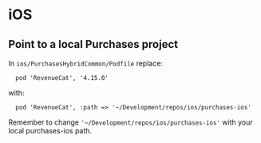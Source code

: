 # iOS

## Point to a local Purchases project

In `ios/PurchasesHybridCommon/Podfile` replace:

```
  pod 'RevenueCat', '4.15.0'
```

with:

```
  pod 'RevenueCat', :path => '~/Development/repos/ios/purchases-ios'
```

Remember to change `'~/Development/repos/ios/purchases-ios'` with your local purchases-ios path.